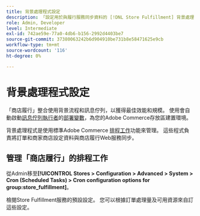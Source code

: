 ```yaml
---
title: 背景處理程式設定
description: 「設定用於與履行服務同步資料的 [!DNL Store Fulfillment] 背景處理作業的排程。」
role: Admin, Developer
level: Intermediate
exl-id: 742ae59e-77a0-4db6-b156-2992d4403be7
source-git-commit: 37380063242b6d904910be731b8e58471625e9cb
workflow-type: tm+mt
source-wordcount: '116'
ht-degree: 0%

---
```



# 背景處理程式設定

「商店履行」整合使用背景流程和訊息佇列，以獲得最佳效能和規模。 使用會自動啟動[訊息佇列執行者](https://experienceleague.adobe.com/en/docs/commerce-operations/configuration-guide/message-queues/message-queue-framework)的[部署變數](https://experienceleague.adobe.com/en/docs/commerce-cloud-service/user-guide/configure/env/stage/variables-deploy#cron_consumers_runner)，為您的Adobe Commerce存放區建置環境。

背景處理程式是使用標準Adobe Commerce [排程工作](https://experienceleague.adobe.com/en/docs/commerce-admin/systems/tools/cron)功能來管理。 這些程式負責將訂單和商家商店設定資料與商店履行Web服務同步。

## 管理「商店履行」的排程工作

從Admin移至&#x200B;**[!UICONTROL Stores > Configuration > Advanced > System > Cron (Scheduled Tasks) > Cron configuration options for group:store_fulfillment]**。

檢閱Store Fulfillment服務的預設設定。 您可以根據訂單處理量及可用資源來自訂這些設定。
